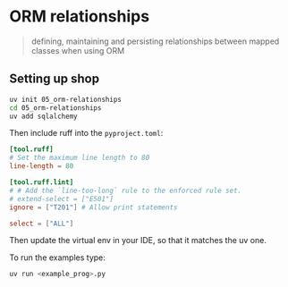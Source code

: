 # ORM relationships
> defining, maintaining and persisting relationships between mapped classes when using ORM

## Setting up shop

```bash
uv init 05_orm-relationships
cd 05_orm-relationships
uv add sqlalchemy
```

Then include ruff into the `pyproject.toml`:

```toml
[tool.ruff]
# Set the maximum line length to 80
line-length = 80

[tool.ruff.lint]
# # Add the `line-too-long` rule to the enforced rule set.
# extend-select = ["E501"]
ignore = ["T201"] # Allow print statements

select = ["ALL"]
```

Then update the virtual env in your IDE, so that it matches the uv one.

To run the examples type:

```python
uv run <example_prog>.py
```
